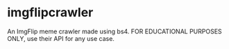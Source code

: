 # imgflipcrawler
An ImgFlip meme crawler made using bs4. FOR EDUCATIONAL PURPOSES ONLY, use their API for any use case.
